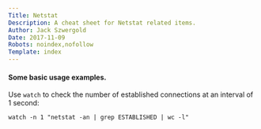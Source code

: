 ```yaml
---
Title: Netstat
Description: A cheat sheet for Netstat related items.
Author: Jack Szwergold
Date: 2017-11-09
Robots: noindex,nofollow
Template: index
---
```


#### Some basic usage examples.

Use `watch` to check the number of established connections at an interval of 1 second:

	watch -n 1 "netstat -an | grep ESTABLISHED | wc -l"
